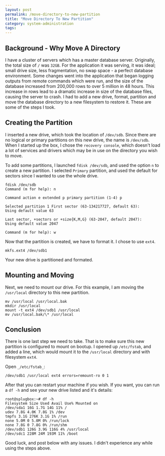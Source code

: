 ```yaml
---
layout: post
permalink: /move-directory-to-new-partition
title: "Move Directory To New Partition"
category: system-administration
tags: 
---
```

## Background - Why Move A Directory

I have a cluster of servers which has a master database server. Originally, the total size of `/` was `32GB`. For the application it was serving, it was ideal; small drive size, less fragmentation, no swap space - a perfect database environment. Some changes went into the application that began logging outputs from remote commands which were run, and the size of the database increased from 200,000 rows to over 5 million in 48 hours. This increase in rows lead to a dramatic increase in size of the database files, causing the server to crash. I had to add a new drive, format, partition and move the database directory to a new filesystem to restore it. These are some of the steps I took.

## Creating the Partition

I inserted a new drive, which took the location of `/dev/sdb`. Since there are no logical or primary partitions on this new drive, the name is `/dev/sdb`. When I started up the box, I chose the `recovery console`, which doesn't load a lot of services and drivers which may be in use on the directory you wish to move. 

To add some partitions, I launched `fdisk /dev/sdb`, and used the option `n` to create a new partition. I selected `Primary` partition, and used the default for sectors since I wanted to use the whole drive. 

    fdisk /dev/sdb 
    Command (m for help): n 

    Command action e extended p primary partition (1-4) p 

    Selected partition 1 First sector (63-134217727, default 63): 
    Using default value 63 
    
    Last sector, +sectors or +size{K,M,G} (63-2047, default 2047): 
    Using default value 2047 

    Command (m for help): w

Now that the partition is created, we have to format it. I chose to use `ext4`. 

    mkfs.ext4 /dev/sdb1

Your new drive is partitioned and formated.

## Mounting and Moving

Next, we need to mount our drive. For this example, I am moving the `/usr/local` directory to this new partition. 

    mv /usr/local /usr/local.bak
    mkdir /usr/local 
    mount -t ext4 /dev/sdb1 /usr/local 
    mv /usr/local.bak/\* /usr/local

## Conclusion

There is one last step we need to take. That is to make sure this new partition is configured to mount on bootup. I opened up `/etc/fstab`, and added a line, which would mount it to the `/usr/local` directory and with filesystem `ext4`. 

Open `_/etc/fstab_`: 
    
    /dev/sdb1 /usr/local ext4 errors=remount-ro 0 1 

After that you can restart your machine if you wish. If you want, you can run a `df -h` and see your new drive listed and it's details: 

    root@splugbox:~# df -h 
    Filesystem Size Used Avail Use% Mounted on 
    /dev/sda1 16G 1.7G 14G 11% / 
    udev 7.8G 4.0K 7.8G 1% /dev 
    tmpfs 3.1G 276K 3.1G 1% /run 
    none 5.0M 0 5.0M 0% /run/lock 
    none 7.8G 0 7.8G 0% /run/shm 
    /dev/sdb1 126G 3.9G 116G 4% /usr/local 
    /dev/sdc1 228M 24M 193M 11% /boot 

Good luck, and post below with any issues. I didn't experience any while using the steps above.